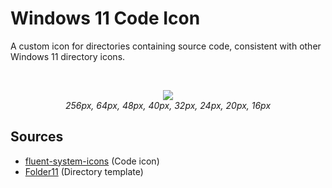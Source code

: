 # Windows 11 Code Icon

A custom icon for directories containing source code, consistent with other Windows 11 directory icons.

<br>
<p align="center">
  <img src="https://github.com/jmaen/win11-code-icon/assets/47495425/5314ad32-e00b-4cba-9b07-8b517525c4db"/><br>
  <i>256px, 64px, 48px, 40px, 32px, 24px, 20px, 16px</i>
</p>

## Sources
- [fluent-system-icons](https://github.com/microsoft/fluentui-system-icons) (Code icon)
- [Folder11](https://github.com/icon11-community/Folder11) (Directory template)
